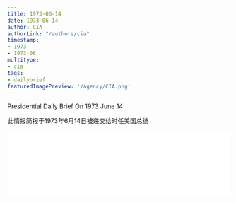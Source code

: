```yaml
---
title: 1973-06-14
date: 1973-06-14
author: CIA 
authorLink: "/authors/cia"
timestamp: 
- 1973
- 1973-06
multitype: 
- cia
tags: 
- dailybrief
featuredImagePreview: '/agency/CIA.png'
---
```



Presidential Daily Brief On 1973 June 14

此情报简报于1973年6月14日被递交给时任美国总统

<!--more-->





<div id="over" style="width:100%; overflow:hidden"> <iframe id="sFrame" name="sFrame" frameborder="no" border="0"  allowfullscreen marginwidth="0" scrolling="no" src = " /CIA/1973-06-14.html "  style = " position:absulute; width: 806px; top: 300;" > </iframe> </div>